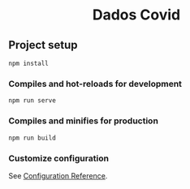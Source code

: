 <h1 align="center">Dados Covid </h1>

<p align="center"😷Application that shows covid data by state of Brazil</p>

## Project setup
```
npm install
```

### Compiles and hot-reloads for development
```
npm run serve
```

### Compiles and minifies for production
```
npm run build
```

### Customize configuration
See [Configuration Reference](https://cli.vuejs.org/config/).
